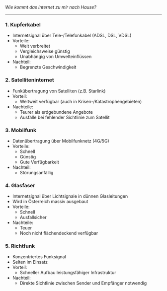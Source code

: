 _Wie kommt das Internet zu mir nach Hause?_
___
### 1. Kupferkabel
- Internetsignal über Tele-/Telefonkabel (ADSL, DSL, VDSL)
- Vorteile:
    - Weit verbreitet
    - Vergleichsweise günstig
    - Unabhängig von Umwelteinflüssen
- Nachteil:
    - Begrenzte Geschwindigkeit

### 2. Satelliteninternet
- Funkübertragung von Satelliten (z.B. Starlink)
- Vorteil:
    - Weltweit verfügbar (auch in Krisen-/Katastrophengebieten)
- Nachteile:
    - Teurer als erdgebundene Angebote
    - Ausfälle bei fehlender Sichtlinie zum Satellit

### 3. Mobilfunk
- Datenübertragung über Mobilfunknetz (4G/5G)
- Vorteile:
    - Schnell
    - Günstig
    - Gute Verfügbarkeit
- Nachteil:
    - Störungsanfällig

### 4. Glasfaser
- Internetsignal über Lichtsignale in dünnen Glasleitungen
- Wird in Österreich massiv ausgebaut
- Vorteile:
    - Schnell
    - Ausfallsicher
- Nachteile:
    - Teuer
    - Noch nicht flächendeckend verfügbar

### 5. Richtfunk

- Konzentriertes Funksignal
- Selten im Einsatz
- Vorteil:
    - Schneller Aufbau leistungsfähiger Infrastruktur
- Nachteil:
    - Direkte Sichtlinie zwischen Sender und Empfänger notwendig